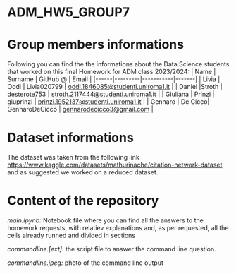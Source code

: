 # ADM_HW5_GROUP7

# **Group members informations**
Following you can find the the informations about the Data Science students that worked on this final Homework for ADM class 2023/2024:
| Name | Surname | GitHub @ | Email |
|------|---------|-----------|-------|
| Livia | Oddi | Livia020799 | oddi.1846085@studenti.uniroma1.it |
| Daniel |Stroth | desterote753 | stroth.2117444@studenti.uniroma1.it |
| Giuliana | Prinzi | giuprinzi | prinzi.1952137@studenti.uniroma1.it |
| Gennaro | De Cicco| GennaroDeCicco | gennarodecicco3@gmail.com |

# **Dataset informations**
The dataset was taken from the following link https://www.kaggle.com/datasets/mathurinache/citation-network-dataset, and as suggested we worked on a reduced dataset.
# **Content of the repository**
*main.ipynb:*  Notebook file where you can find all the answers to the homework requests, with relatiev explanations and, as per requested, all the cells already runned and divided in sections

*commandline.[ext]:* the script file to answer the command line question.<br>

*commandline.jpeg:* photo of the command line output
